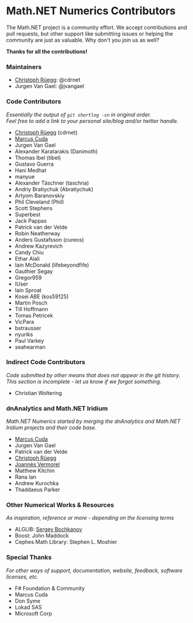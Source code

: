 Math.NET Numerics Contributors
==============================

The Math.NET project is a community effort. We accept contributions and pull requests, but other support like submitting issues or helping the community are just as valuable. Why don't you join us as well? 

**Thanks for all the contributions!**

### Maintainers

- [Christoph Rüegg](http://christoph.ruegg.name/): @cdrnet
- Jurgen Van Gael: @jvangael

### Code Contributors

*Essentially the output of `git shortlog -sn` in original order.  
Feel free to add a link to your personal site/blog and/or twitter handle.*

- [Christoph Rüegg](http://christoph.ruegg.name/) (cdrnet)
- [Marcus Cuda](http://marcuscuda.com/)
- Jurgen Van Gael
- Alexander Karatarakis (Danimoth)
- Thomas Ibel (tibel)
- Gustavo Guerra
- Hani Medhat
- manyue
- Alexander Täschner (taschna)
- Andriy Bratiychuk (Abratiychuk)
- Artyom Baranovskiy
- Phil Cleveland (Phil)
- Scott Stephens
- Superbest
- Jack Pappas
- Patrick van der Velde
- Robin Neatherway
- Anders Gustafsson (cureos)
- Andrew Kazyrevich
- Candy Chiu
- Ethar Alali
- Iain McDonald (lifebeyondfife)
- Gauthier Segay
- Gregor959
- IUser
- Iain Sproat
- Kosei ABE (kos59125)
- Martin Posch
- Till Hoffmann
- Tomas Petricek
- VicPara
- bstrausser
- nyuriks
- Paul Varkey
- seahearman

### Indirect Code Contributors

*Code submitted by other means that does not appear in the git history.  
This section is incomplete - let us know if we forgot something.*

- Christian Woltering

### dnAnalytics and Math.NET Iridium

*Math.NET Numerics started by merging the dnAnalytics and Math.NET Iridium projects and their code base.*

- [Marcus Cuda](http://marcuscuda.com/)
- Jurgen Van Gael
- Patrick van der Velde
- [Christoph Rüegg](http://christoph.ruegg.name/)
- [Joannès Vermorel](http://www.vermorel.com/)
- Matthew Kitchin
- Rana Ian
- Andrew Kurochka
- Thaddaeus Parker

### Other Numerical Works & Resources

*As inspiration, reference or more - depending on the licensing terms*

- ALGLIB: [Sergey Bochkanov](http://www.alglib.net/)
- Boost: John Maddock
- Cephes Math Library: Stephen L. Moshier

### Special Thanks

*For other ways of support, documentation, website, feedback, software licenses, etc.*

- F# Foundation & Community
- Marcus Cuda
- Don Syme
- Lokad SAS
- Microsoft Corp
